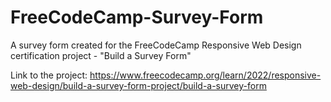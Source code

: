 # FreeCodeCamp-Survey-Form
A survey form created for the FreeCodeCamp Responsive Web Design certification project - "Build a Survey Form"

Link to the project: https://www.freecodecamp.org/learn/2022/responsive-web-design/build-a-survey-form-project/build-a-survey-form

